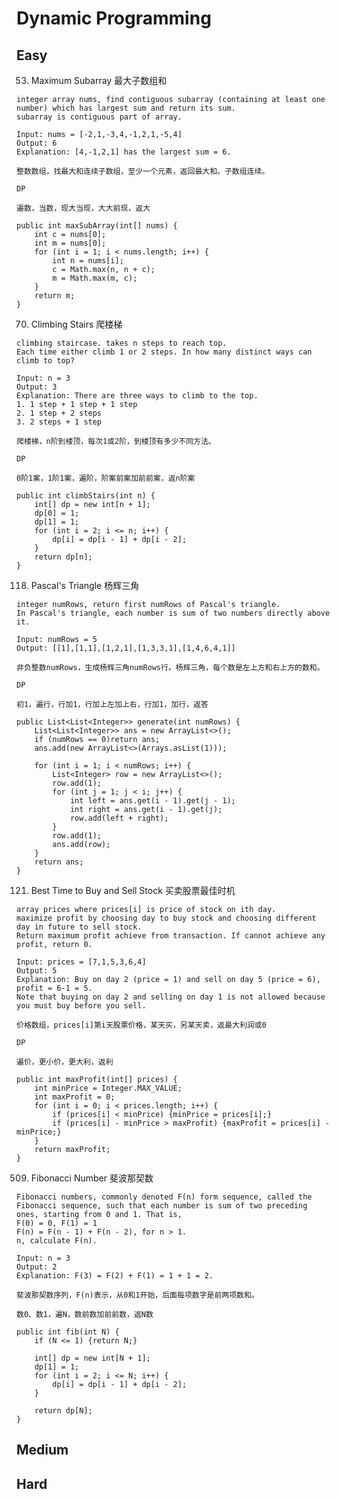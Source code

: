 # Dynamic Programming

## Easy

53. Maximum Subarray 最大子数组和

```
integer array nums, find contiguous subarray (containing at least one number) which has largest sum and return its sum.
subarray is contiguous part of array.

Input: nums = [-2,1,-3,4,-1,2,1,-5,4]
Output: 6
Explanation: [4,-1,2,1] has the largest sum = 6.
```

```
整数数组，找最大和连续子数组，至少一个元素，返回最大和。子数组连续。
```

```DP```
```
遍数，当数，现大当现，大大前现，返大
```
```
public int maxSubArray(int[] nums) {
    int c = nums[0];
    int m = nums[0];
    for (int i = 1; i < nums.length; i++) {
        int n = nums[i];
        c = Math.max(n, n + c);
        m = Math.max(m, c);
    }
    return m;
}
```

70. Climbing Stairs 爬楼梯

```
climbing staircase. takes n steps to reach top.
Each time either climb 1 or 2 steps. In how many distinct ways can climb to top?

Input: n = 3
Output: 3
Explanation: There are three ways to climb to the top.
1. 1 step + 1 step + 1 step
2. 1 step + 2 steps
3. 2 steps + 1 step
```
```
爬楼梯，n阶到楼顶，每次1或2阶，到楼顶有多少不同方法。
```

```DP```
```
0阶1案，1阶1案，遍阶，阶案前案加前前案，返n阶案
```
```
public int climbStairs(int n) {
    int[] dp = new int[n + 1];
    dp[0] = 1;
    dp[1] = 1;
    for (int i = 2; i <= n; i++) {
        dp[i] = dp[i - 1] + dp[i - 2];
    }
    return dp[n];
}
```

118. Pascal's Triangle 杨辉三角

```
integer numRows, return first numRows of Pascal's triangle.
In Pascal's triangle, each number is sum of two numbers directly above it.

Input: numRows = 5
Output: [[1],[1,1],[1,2,1],[1,3,3,1],[1,4,6,4,1]]
```
```
非负整数numRows，生成杨辉三角numRows行。杨辉三角，每个数是左上方和右上方的数和。
```

```DP```
```
初1，遍行，行加1，行加上左加上右，行加1，加行，返答
```
```
public List<List<Integer>> generate(int numRows) {
    List<List<Integer>> ans = new ArrayList<>();
    if (numRows == 0)return ans;
    ans.add(new ArrayList<>(Arrays.asList(1)));

    for (int i = 1; i < numRows; i++) {
        List<Integer> row = new ArrayList<>();
        row.add(1);
        for (int j = 1; j < i; j++) {
            int left = ans.get(i - 1).get(j - 1);
            int right = ans.get(i - 1).get(j);
            row.add(left + right);
        }
        row.add(1);
        ans.add(row);
    }
    return ans;
}
```

121. Best Time to Buy and Sell Stock 买卖股票最佳时机

```
array prices where prices[i] is price of stock on ith day.
maximize profit by choosing day to buy stock and choosing different day in future to sell stock.
Return maximum profit achieve from transaction. If cannot achieve any profit, return 0.

Input: prices = [7,1,5,3,6,4]
Output: 5
Explanation: Buy on day 2 (price = 1) and sell on day 5 (price = 6), profit = 6-1 = 5.
Note that buying on day 2 and selling on day 1 is not allowed because you must buy before you sell.
```
```
价格数组，prices[i]第i天股票价格，某天买，另某天卖，返最大利润或0
```
```DP```
```
遍价，更小价，更大利，返利
```
```
public int maxProfit(int[] prices) {
    int minPrice = Integer.MAX_VALUE;
    int maxProfit = 0;
    for (int i = 0; i < prices.length; i++) {
        if (prices[i] < minPrice) {minPrice = prices[i];}
        if (prices[i] - minPrice > maxProfit) {maxProfit = prices[i] - minPrice;}
    }
    return maxProfit;
}
```

509. Fibonacci Number 斐波那契数

```
Fibonacci numbers, commonly denoted F(n) form sequence, called the Fibonacci sequence, such that each number is sum of two preceding ones, starting from 0 and 1. That is,
F(0) = 0, F(1) = 1
F(n) = F(n - 1) + F(n - 2), for n > 1.
n, calculate F(n).

Input: n = 3
Output: 2
Explanation: F(3) = F(2) + F(1) = 1 + 1 = 2.
```
```
斐波那契数序列，F(n)表示，从0和1开始，后面每项数字是前两项数和。
```
```
数0、数1，遍N，数前数加前前数，返N数
```
```
public int fib(int N) {
    if (N <= 1) {return N;} 

    int[] dp = new int[N + 1];
    dp[1] = 1;
    for (int i = 2; i <= N; i++) {
        dp[i] = dp[i - 1] + dp[i - 2];
    }
    
    return dp[N];
}
```

## Medium


## Hard